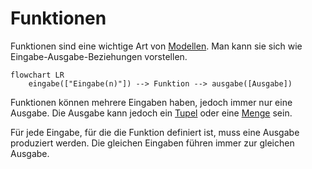 # Funktionen

Funktionen sind eine wichtige Art von [Modellen](Modellbildung.md). Man kann sie sich wie Eingabe-Ausgabe-Beziehungen vorstellen.

```mermaid
flowchart LR
    eingabe(["Eingabe(n)"]) --> Funktion --> ausgabe([Ausgabe])
```

 Funktionen können mehrere Eingaben haben, jedoch immer nur eine Ausgabe. Die Ausgabe kann jedoch ein [Tupel](Tupel.md) oder eine [Menge](Mengen.md) sein.
 
 Für jede Eingabe, für die die Funktion definiert ist, muss eine Ausgabe produziert werden. Die gleichen Eingaben führen immer zur gleichen Ausgabe.